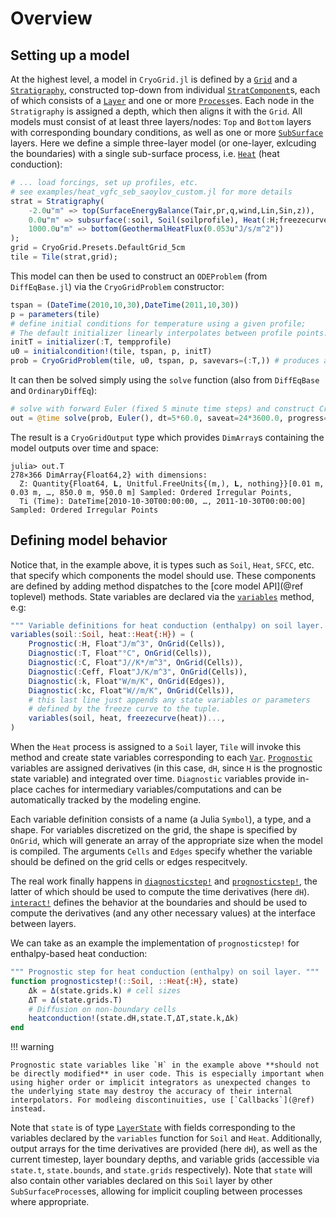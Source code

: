 # Overview
## Setting up a model

At the highest level, a model in `CryoGrid.jl` is defined by a [`Grid`](@ref) and a [`Stratigraphy`](@ref), constructed top-down from individual [`StratComponent`](@ref)s, each of which consists of a [`Layer`](@ref) and one or more [`Process`](@ref)es. Each node in the `Stratigraphy` is assigned a depth, which then aligns it with the `Grid`. All models must consist of at least three layers/nodes: `Top` and `Bottom` layers with corresponding boundary conditions, as well as one or more [`SubSurface`](@ref) layers. Here we define a simple three-layer model (or one-layer, exlcuding the boundaries) with a single sub-surface process, i.e. [`Heat`](@ref) (heat conduction):

```julia
# ... load forcings, set up profiles, etc.
# see examples/heat_vgfc_seb_saoylov_custom.jl for more details
strat = Stratigraphy(
    -2.0u"m" => top(SurfaceEnergyBalance(Tair,pr,q,wind,Lin,Sin,z)),
    0.0u"m" => subsurface(:soil, Soil(soilprofile), Heat(:H;freezecurve=SFCC(DallAmico()))),
    1000.0u"m" => bottom(GeothermalHeatFlux(0.053u"J/s/m^2"))
);
grid = CryoGrid.Presets.DefaultGrid_5cm
tile = Tile(strat,grid);
```

This model can then be used to construct an `ODEProblem` (from `DiffEqBase.jl`) via the `CryoGridProblem` constructor:

```julia
tspan = (DateTime(2010,10,30),DateTime(2011,10,30))
p = parameters(tile)
# define initial conditions for temperature using a given profile;
# The default initializer linearly interpolates between profile points.
initT = initializer(:T, tempprofile)
u0 = initialcondition!(tile, tspan, p, initT)
prob = CryoGridProblem(tile, u0, tspan, p, savevars=(:T,)) # produces an ODEProblem with problem type CryoGridODEProblem
```

It can then be solved simply using the `solve` function (also from `DiffEqBase` and `OrdinaryDiffEq`):

```julia
# solve with forward Euler (fixed 5 minute time steps) and construct CryoGridOutput from solution
out = @time solve(prob, Euler(), dt=5*60.0, saveat=24*3600.0, progress=true) |> CryoGridOutput;
```

The result is a `CryoGridOutput` type which provides `DimArray`s containing the model outputs over time and space:

```
julia> out.T
278×366 DimArray{Float64,2} with dimensions: 
  Z: Quantity{Float64, 𝐋, Unitful.FreeUnits{(m,), 𝐋, nothing}}[0.01 m, 0.03 m, …, 850.0 m, 950.0 m] Sampled: Ordered Irregular Points,
  Ti (Time): DateTime[2010-10-30T00:00:00, …, 2011-10-30T00:00:00] Sampled: Ordered Irregular Points
```

## Defining model behavior

Notice that, in the example above, it is types such as `Soil`, `Heat`, `SFCC`, etc. that specify which components the model should use. These components are defined by adding method dispatches to the [core model API](@ref toplevel) methods. State variables are declared via the [`variables`](@ref) method, e.g:

```julia
""" Variable definitions for heat conduction (enthalpy) on soil layer. """
variables(soil::Soil, heat::Heat{:H}) = (
    Prognostic(:H, Float"J/m^3", OnGrid(Cells)),
    Diagnostic(:T, Float"°C", OnGrid(Cells)),
    Diagnostic(:C, Float"J//K*/m^3", OnGrid(Cells)),
    Diagnostic(:Ceff, Float"J/K/m^3", OnGrid(Cells)),
    Diagnostic(:k, Float"W/m/K", OnGrid(Edges)),
    Diagnostic(:kc, Float"W//m/K", OnGrid(Cells)),
    # this last line just appends any state variables or parameters
    # defined by the freeze curve to the tuple.
    variables(soil, heat, freezecurve(heat))...,
)
```

When the `Heat` process is assigned to a `Soil` layer, `Tile` will invoke this method and create state variables corresponding to each [`Var`](@ref). [`Prognostic`](@ref) variables are assigned derivatives (in this case, `dH`, since `H` is the prognostic state variable) and integrated over time. `Diagnostic` variables provide in-place caches for intermediary variables/computations and can be automatically tracked by the modeling engine.

Each variable definition consists of a name (a Julia `Symbol`), a type, and a shape. For variables discretized on the grid, the shape is specified by `OnGrid`, which will generate an array of the appropriate size when the model is compiled. The arguments `Cells` and `Edges` specify whether the variable should be defined on the grid cells or edges respecitvely.

The real work finally happens in [`diagnosticstep!`](@ref) and [`prognosticstep!`](@ref), the latter of which should be used to compute the time derivatives (here `dH`). [`interact!`](@ref) defines the behavior at the boundaries and should be used to compute the derivatives (and any other necessary values) at the interface between layers.

We can take as an example the implementation of `prognosticstep!` for enthalpy-based heat conduction:

```julia
""" Prognostic step for heat conduction (enthalpy) on soil layer. """
function prognosticstep!(::Soil, ::Heat{:H}, state)
    Δk = Δ(state.grids.k) # cell sizes
    ΔT = Δ(state.grids.T)
    # Diffusion on non-boundary cells
    heatconduction!(state.dH,state.T,ΔT,state.k,Δk)
end
```

!!! warning

    Prognostic state variables like `H` in the example above **should not be directly modified** in user code. This is especially important when using higher order or implicit integrators as unexpected changes to the underlying state may destroy the accuracy of their internal interpolators. For modleing discontinuities, use [`Callbacks`](@ref) instead.

Note that `state` is of type [`LayerState`](@ref) with fields corresponding to the variables declared by the `variables` function for `Soil` and `Heat`. Additionally, output arrays for the time derivatives are provided (here `dH`), as well as the current timestep, layer boundary depths, and variable grids (accessible via `state.t`, `state.bounds`, and `state.grids` respectively). Note that `state` will also contain other variables declared on this `Soil` layer by other `SubSurfaceProcess`es, allowing for implicit coupling between processes where appropriate.
